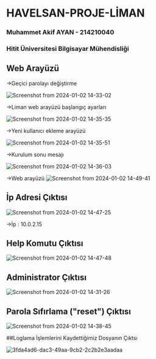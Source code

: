# HAVELSAN-PROJE-LİMAN
### Muhammet Akif AYAN - 214210040
### Hitit Üniversitesi Bilgisayar Mühendisliği


## Web Arayüzü


->Geçici parolayı değiştirme


![Screenshot from 2024-01-02 14-33-02](https://github.com/akifayn/HAVELSAN-PROJE/assets/138572294/d6911dbb-6c24-407c-9b97-a99e5bb4a5f7)

->Liman web arayüzü başlangıç ayarları


![Screenshot from 2024-01-02 14-35-35](https://github.com/akifayn/HAVELSAN-PROJE/assets/138572294/bf90cab6-6366-4aa3-863a-1a62cb5f2f0d)

->Yeni kullanıcı ekleme arayüzü


![Screenshot from 2024-01-02 14-35-51](https://github.com/akifayn/HAVELSAN-PROJE/assets/138572294/0bb1fd1a-3758-404e-8496-98d12196eeac)

->Kurulum sonu mesajı


![Screenshot from 2024-01-02 14-36-03](https://github.com/akifayn/HAVELSAN-PROJE/assets/138572294/a2aa79af-6a82-447d-bd45-d234bd5ee9bc)

->Web arayüzü
![Screenshot from 2024-01-02 14-49-41](https://github.com/akifayn/HAVELSAN-PROJE/assets/138572294/6f86a70a-8a45-4810-92a2-6ab01b948b85)

## İp Adresi Çıktısı

![Screenshot from 2024-01-02 14-47-25](https://github.com/akifayn/HAVELSAN-PROJE/assets/138572294/0adb5176-bfbd-4282-870a-34b64fd0fddb)


->İp : 10.0.2.15


## Help Komutu Çıktısı

![Screenshot from 2024-01-02 14-47-48](https://github.com/akifayn/HAVELSAN-PROJE/assets/138572294/721d7b76-f6fa-4012-9729-b6e0afb4cf77)

## Administrator Çıktısı


![Screenshot from 2024-01-02 14-31-26](https://github.com/akifayn/HAVELSAN-PROJE/assets/138572294/179c9875-10de-40eb-90d5-9216e6ac6c93)


## Parola Sıfırlama ("reset") Çıktısı


![Screenshot from 2024-01-02 14-38-45](https://github.com/akifayn/HAVELSAN-PROJE/assets/138572294/553512fb-4385-4278-8b3f-9db7c8778a89)

##Loglama İşlemlerini Kaydettiğimiz Dosyanın Çıktsı


![3fda4ad6-dac3-49aa-9cb2-2c2b2e3aadaa](https://github.com/akifayn/HAVELSAN-PROJE/assets/138572294/027c3a1c-4831-4b33-b81b-b0cdf806a05f)









